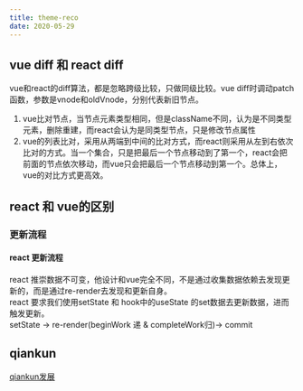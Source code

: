 ```yaml
---
title: theme-reco
date: 2020-05-29
---
```


## vue diff 和 react diff
vue和react的diff算法，都是忽略跨级比较，只做同级比较。vue diff时调动patch函数，参数是vnode和oldVnode，分别代表新旧节点。
1. vue比对节点，当节点元素类型相同，但是className不同，认为是不同类型元素，删除重建，而react会认为是同类型节点，只是修改节点属性
2. vue的列表比对，采用从两端到中间的比对方式，而react则采用从左到右依次比对的方式。当一个集合，只是把最后一个节点移动到了第一个，react会把前面的节点依次移动，而vue只会把最后一个节点移动到第一个。总体上，vue的对比方式更高效。
## react 和 vue的区别

###  更新流程
 #### react 更新流程
 react 推崇数据不可变，他设计和vue完全不同，不是通过收集数据依赖去发现更新的，而是通过re-render去发现和更新自身。</br>
 react 要求我们使用setState 和 hook中的useState 的set数据去更新数据，进而触发更新。</br>
 setState -> re-render(beginWork 递 & completeWork归)-> commit

## qiankun
[qiankun发展](http://www.360doc.com/content/21/0406/11/11604731_970825947.shtml)